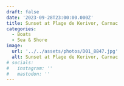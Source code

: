 ```yaml
---
draft: false
date: '2023-09-28T23:00:00.000Z'
title: Sunset at Plage de Kerivor, Carnac
categories:
  - Boats
  - Sea & Shore
image:
  url: '../../assets/photos/D01_8847.jpg'
  alt: Sunset at Plage de Kerivor, Carnac
# socials:
#   instagram: ''
#   mastodon: ''
---
```

